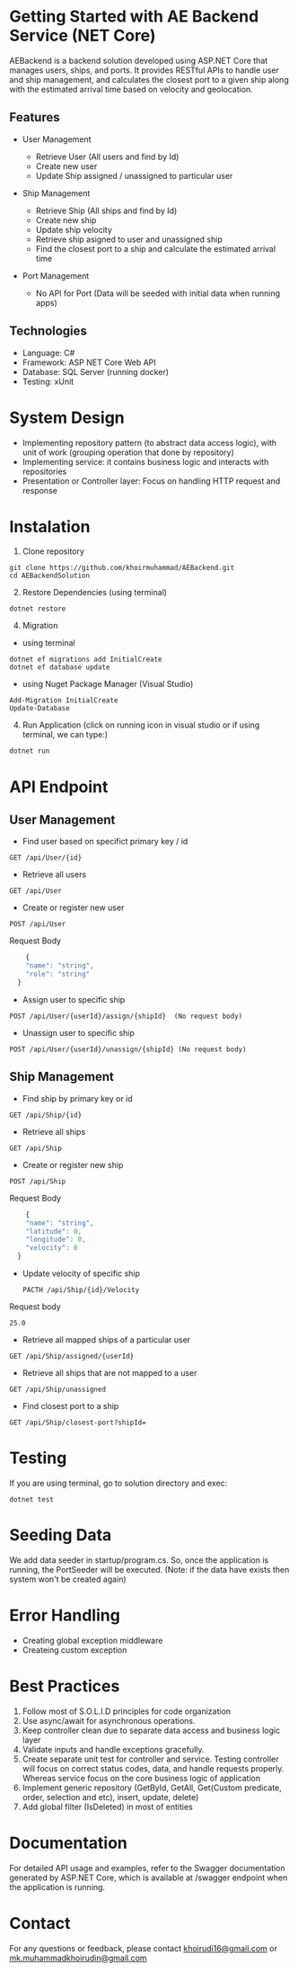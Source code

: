 # Getting Started with AE Backend Service (NET Core)
AEBackend is a backend solution developed using ASP.NET Core that manages users, ships, and ports. It provides RESTful APIs to handle user and ship management, and calculates the closest port to a given ship along with the estimated arrival time based on velocity and geolocation.

## Features
* User Management
	* Retrieve User (All users and find by Id)
	* Create new user
	* Update Ship assigned / unassigned to particular user

* Ship Management
	* Retrieve Ship (All ships and find by Id)
	* Create new ship
	* Update ship velocity
	* Retrieve ship asigned to user and unassigned ship
	* Find the closest port to a ship and calculate the estimated arrival time

* Port Management
	* No API for Port (Data will be seeded with initial data when running apps)

## Technologies
* Language: C#
* Framework: ASP NET Core Web API
* Database: SQL Server (running docker)
* Testing: xUnit

# System Design
* Implementing repository pattern (to abstract data access logic), with unit of work (grouping operation that done by repository)
* Implementing service: it contains business logic and interacts with repositories
* Presentation or Controller layer: Focus on handling HTTP request and response

# Instalation
1. Clone repository
```
git clone https://github.com/khoirmuhammad/AEBackend.git
cd AEBackendSolution
```

2. Restore Dependencies (using terminal)
```
dotnet restore
```

4. Migration
* using terminal
```
dotnet ef migrations add InitialCreate
dotnet ef database update
```
* using Nuget Package Manager (Visual Studio)
```
Add-Migration InitialCreate
Update-Database
```

4. Run Application (click on running icon in visual studio or if using terminal, we can type:)
```
dotnet run
```

# API Endpoint

## User Management

* Find user based on specifict primary key / id
```
GET /api/User/{id}
```

* Retrieve all users
```
GET /api/User
```

* Create or register new user
```
POST /api/User
```
Request Body
  ```javascript
      {
  	  "name": "string",
  	  "role": "string"
  	}
  ```

* Assign user to specific ship
```
POST /api/User/{userId}/assign/{shipId}  (No request body)
```

* Unassign user to specific ship
```
POST /api/User/{userId}/unassign/{shipId} (No request body)
```


## Ship Management
* Find ship by primary key or id
```
GET /api/Ship/{id}
```

* Retrieve all ships
```
GET /api/Ship
```

* Create or register new ship
```
POST /api/Ship
```
  Request Body
  ```javascript
      {
  	  "name": "string",
  	  "latitude": 0,
  	  "longitude": 0,
  	  "velocity": 0
  	}
  ```

* Update velocity of specific ship
  ```
  PACTH /api/Ship/{id}/Velocity
  ```
Request body
  ```
  25.0
  ```

* Retrieve all mapped ships of a particular user
```
GET /api/Ship/assigned/{userId}
```

* Retrieve all ships that are not mapped to a user
```
GET /api/Ship/unassigned
```

* Find closest port to a ship
```
GET /api/Ship/closest-port?shipId=
```

# Testing
If you are using terminal, go to solution directory and exec: 
```
dotnet test
```

# Seeding Data
We add data seeder in startup/program.cs. So, once the application is running, the PortSeeder will be executed. (Note: if the data have exists then system won't be created again)

# Error Handling
* Creating global exception middleware
* Createing custom exception

# Best Practices
1. Follow most of S.O.L.I.D principles for code organization
2. Use async/await for asynchronous operations.
3. Keep controller clean due to separate data access and business logic layer
4. Validate inputs and handle exceptions gracefully.
5. Create separate unit test for controller and service. Testing controller will focus on correct status codes, data, and handle requests properly. Whereas service focus on the core business logic of application
6. Implement generic repository (GetById, GetAll, Get(Custom predicate, order, selection and etc), insert, update, delete)
7. Add global filter (IsDeleted) in most of entities

# Documentation
For detailed API usage and examples, refer to the Swagger documentation generated by ASP.NET Core, which is available at /swagger endpoint when the application is running.

# Contact
For any questions or feedback, please contact khoirudi16@gmail.com or mk.muhammadkhoirudin@gmail.com
